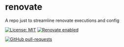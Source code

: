 # renovate
A repo just to streamline renovate executions and config

[![License: MIT](https://img.shields.io/badge/License-MIT-yellow.svg)](https://opensource.org/licenses/MIT)
[![Renovate enabled](https://img.shields.io/badge/renovate-enabled-brightgreen.svg)](https://renovatebot.com/)

[![GitHub pull-requests](https://img.shields.io/github/issues-pr/TheRealArthurDent/renovate.svg)](https://GitHub.com/TheRealArthurDent/renovate/pull/)

